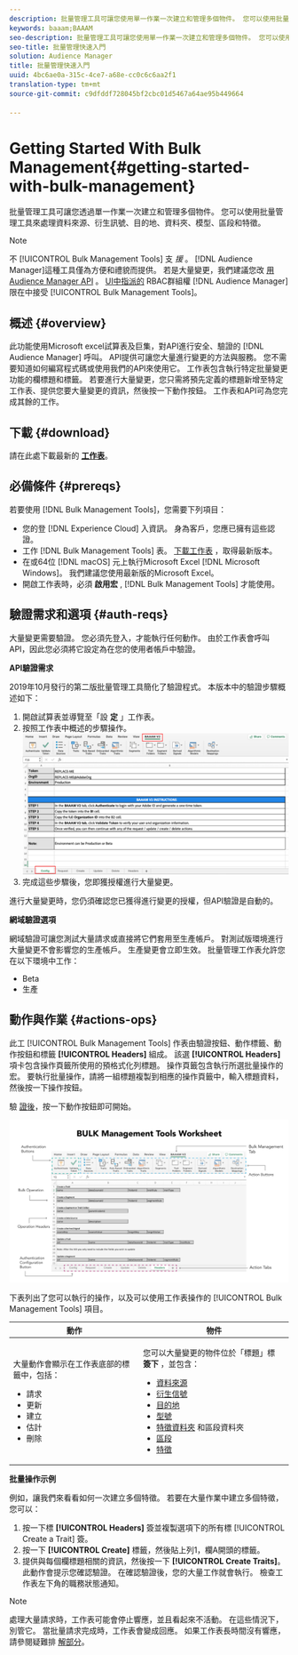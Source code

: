 ```yaml
---
description: 批量管理工具可讓您使用單一作業一次建立和管理多個物件。 您可以使用批量管理工具來處理資料來源、衍生訊號、目的地、資料夾、區段和特徵。
keywords: baaam;BAAAM
seo-description: 批量管理工具可讓您使用單一作業一次建立和管理多個物件。 您可以使用批量管理工具來處理資料來源、衍生訊號、目的地、資料夾、區段和特徵。
seo-title: 批量管理快速入門
solution: Audience Manager
title: 批量管理快速入門
uuid: 4bc6ae0a-315c-4ce7-a68e-cc0c6c6aa2f1
translation-type: tm+mt
source-git-commit: c9dfddf728045bf2cbc01d5467a64ae95b449664

---
```



# Getting Started With Bulk Management{#getting-started-with-bulk-management}

批量管理工具可讓您透過單一作業一次建立和管理多個物件。 您可以使用批量管理工具來處理資料來源、衍生訊號、目的地、資料夾、模型、區段和特徵。

<!-- 

c_bulk_start.xml

 -->

>[!NOTE]
>
>不 [!UICONTROL Bulk Management Tools] 支 *援* 。 [!DNL Audience Manager]這種工具僅為方便和禮貌而提供。 若是大量變更，我們建議您改 [用Audience Manager API](../../api/rest-api-main/aam-api-getting-started.md) 。 [UI中指派的](../../features/administration/administration-overview.md) RBAC群組權 [!DNL Audience Manager] 限在中接受 [!UICONTROL Bulk Management Tools]。

## 概述 {#overview}

此功能使用Microsoft excel試算表及巨集，對API進行安全、驗證的 [!DNL Audience Manager] 呼叫。 API提供可讓您大量進行變更的方法與服務。 您不需要知道如何編寫程式碼或使用我們的API來使用它。 工作表包含執行特定批量變更功能的欄標題和標籤。 若要進行大量變更，您只需將預先定義的標題新增至特定工作表、提供您要大量變更的資訊，然後按一下動作按鈕。 工作表和API可為您完成其餘的工作。

## 下載 {#download}

請在此處下載最新的 **[工作表](assets/BAAAM_V2_20191205.xlsm)**。

## 必備條件 {#prereqs}

若要使用 [!DNL Bulk Management Tools]，您需要下列項目：

* 您的登 [!DNL Experience Cloud] 入資訊。 身為客戶，您應已擁有這些認證。
* 工作 [!DNL Bulk Management Tools] 表。 [下載工作表](assets/BAAAM_V2_20191205.xlsm) ，取得最新版本。
* 在或64位 [!DNL macOS] 元上執行Microsoft Excel [!DNL Microsoft Windows]。 我們建議您使用最新版的Microsoft Excel。
* 開啟工作表時，必須 **啟用宏** , [!DNL Bulk Management Tools] 才能使用。

## 驗證需求和選項 {#auth-reqs}

大量變更需要驗證。 您必須先登入，才能執行任何動作。 由於工作表會呼叫API，因此您必須將它設定為在您的使用者帳戶中驗證。

**API驗證需求**

2019年10月發行的第二版批量管理工具簡化了驗證程式。 本版本中的驗證步驟概述如下：

1. 開啟試算表並導覽至「設 **定** 」工作表。
2. 按照工作表中概述的步驟操作。
   ![](assets/baaam-authentication.png)
3. 完成這些步驟後，您即獲授權進行大量變更。

進行大量變更時，您仍須確認您已獲得進行變更的授權，但API驗證是自動的。

**網域驗證選項**

網域驗證可讓您測試大量請求或直接將它們套用至生產帳戶。 對測試版環境進行大量變更不會影響您的生產帳戶。 生產變更會立即生效。 批量管理工作表允許您在以下環境中工作：

* Beta
* 生產

## 動作與作業 {#actions-ops}

此工 [!UICONTROL Bulk Management Tools] 作表由驗證按鈕、動作標籤、動作按鈕和標籤 **[!UICONTROL Headers]** 組成。 該選 **[!UICONTROL Headers]** 項卡包含操作頁籤所使用的預格式化列標題。 操作頁籤包含執行所選批量操作的宏。 要執行批量操作，請將一組標題複製到相應的操作頁籤中，輸入標題資料，然後按一下操作按鈕。

驗 [證後](#auth-reqs)，按一下動作按鈕即可開始。

![](assets/baaam-worksheet.png)

下表列出了您可以執行的操作，以及可以使用工作表操作的 [!UICONTROL Bulk Management Tools] 項目。

<table id="table_B9B3E09B692E42BAA52FB32C18B00709"> 
 <thead> 
  <tr> 
   <th colname="col1" class="entry"> 動作 </th> 
   <th colname="col2" class="entry"> 物件 </th> 
  </tr> 
 </thead>
 <tbody> 
  <tr> 
   <td colname="col1"> <p>大量動作會顯示在工作表底部的標籤中，包括： </p> <p> 
     <ul id="ul_49F46B9E00C045D29E40258EB7BDCFBB"> 
      <li id="li_193C41EA19EF4D738FBA037D2BF9B05C">請求 </li> 
      <li id="li_5BE2E13D839F4958AAA5C01B7EFC5096">更新 </li> 
      <li id="li_4CCCC739795945DF8C89787F9A67EB88">建立 </li> 
      <li id="li_C7D36D2BDF0448CEAF3A5EABE41038E8">估計 </li> 
      <li id="li_07A3E94326124A3092362D9896EB7732">刪除 </li> 
     </ul> </p> </td> 
   <td colname="col2"> <p>您可以大量變更的物件位於「標題」標 <b><span class="uicontrol"> 簽下</span></b> ，並包含： </p> <p> 
     <ul id="ul_A7A96F2B1B63430B9A1E1184AC5FA8F2"> 
      <li id="li_E3D9E2E190B04BE685337AC6140C371C"> <a href="../../features/datasources-list-and-settings.md#data-sources-list-and-settings"> 資料來源</a> </li> 
      <li id="li_B645385E40684FA28770913EAF18CB2C"> <a href="../../features/derived-signals.md"> 衍生信號</a> </li> 
      <li id="li_9059F8C4A41A410899BDEFC76D3F5949"> <a href="../../features/destinations/destinations.md"> 目的地</a> </li> 
      <li> <a href="../../features/algorithmic-models/understanding-models.md"> 型號</a> </li> 
      <li id="li_BB5A445150754E53AA38C78461326932"> <a href="../../features/traits/trait-storage.md#trait-storage"> 特徵資料夾</a> 和區段資料夾 </li> 
      <li id="li_7A27DBF64E0945CF8AE8C96E8C6EDA09"> <a href="../../features/segments/segments-purpose.md"> 區段</a> </li> 
      <li id="li_A4640A34930040DEA8555EAF0AE2A702"> <a href="../../features/traits/trait-details-page.md"> 特徵</a> </li> 
     </ul> </p> </td> 
  </tr> 
 </tbody> 
</table>

**批量操作示例**

例如，讓我們來看看如何一次建立多個特徵。 若要在大量作業中建立多個特徵，您可以：

1. 按一下標 **[!UICONTROL Headers]** 簽並複製選項下的所有標 [!UICONTROL Create a Trait] 簽。
2. 按一下 **[!UICONTROL Create]** 標籤，然後貼上列1，欄A開頭的標籤。
3. 提供與每個欄標題相關的資訊，然後按一下 **[!UICONTROL Create Traits]**。 此動作會提示您確認驗證。 在確認驗證後，您的大量工作就會執行。 檢查工作表左下角的職務狀態通知。


>[!NOTE]
>
>處理大量請求時，工作表可能會停止響應，並且看起來不活動。 在這些情況下，別管它。 當批量請求完成時，工作表會變成回應。 如果工作表長時間沒有響應，請參閱疑難排 [解部分](../../reference/bulk-management-tools/bulk-troubleshooting.md)。

